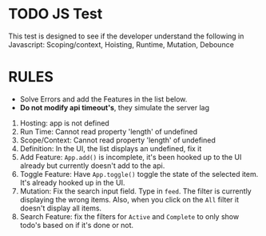 # TODO JS Test
This test is designed to see if the developer understand the following in Javascript:
Scoping/context, Hoisting, Runtime, Mutation, Debounce

# RULES
- Solve Errors and add the Features in the list below.
- **Do not modify api timeout's**, they simulate the server lag

1. Hosting: app is not defined
2. Run Time: Cannot read property 'length' of undefined
3. Scope/Context: Cannot read property 'length' of undefined
4. Definition: In the UI, the list displays an undefined, fix it
5. Add Feature: `App.add()` is incomplete, it's been hooked up to the UI already but currently doesn't add to the api.
6. Toggle Feature: Have `App.toggle()` toggle the state of the selected item. It's already hooked up in the UI.
7. Mutation: Fix the search input field. Type in `feed`. The filter is currently displaying the wrong items. Also, when you click on the `All` filter it doesn't display all items.
8. Search Feature: fix the filters for `Active` and `Complete` to only show todo's based on if it's done or not.
